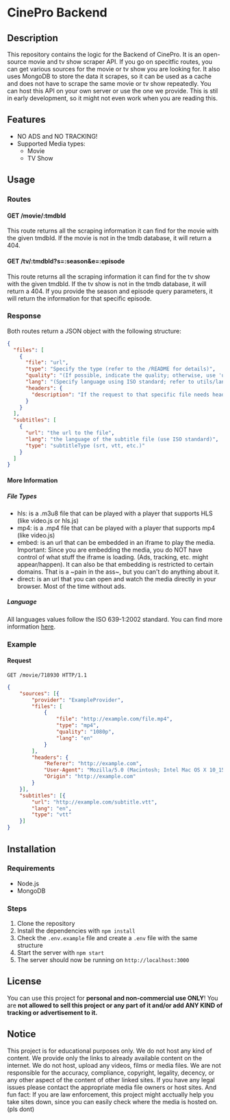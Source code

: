 # CinePro Backend

## Description

This repository contains the logic for the Backend of CinePro. It is an open-source movie and tv show scraper API. If you go on specitfic routes, you can get various sources for the movie or tv show you are looking for. It also uses MongoDB to store the data it scrapes, so it can be used as a cache and does not have to scrape the same movie or tv show repeatedly. You can host this API on your own server or use the one we provide. This is stil in early development, so it might not even work when you are reading this.

## Features

- NO ADS and NO TRACKING!
- Supported Media types:
  - Movie
  - TV Show

## Usage

### Routes

#### GET /movie/:tmdbId

This route returns all the scraping information it can find for the movie with the given tmdbId. If the movie is not in the tmdb database, it will return a 404.

#### GET /tv/:tmdbId?s=:season&e=:episode

This route returns all the scraping information it can find for the tv show with the given tmdbId. If the tv show is not in the tmdb database, it will return a 404. If you provide the season and episode query parameters, it will return the information for that specific episode.

### Response

Both routes return a JSON object with the following structure:

```json
{
  "files": [
    {
      "file": "url",
      "type": "Specify the type (refer to the /README for details)",
      "quality": "(If possible, indicate the quality; otherwise, use 'unknown')",
      "lang": "(Specify language using ISO standard; refer to utils/languages.js for available languages)",
      "headers": {
        "description": "If the request to that specific file needs headers (i.e. cookies), specify them here"
      }
    }
  ], 
  "subtitles": [
    {
      "url": "the url to the file",
      "lang": "the language of the subtitle file (use ISO standard)",
      "type": "subtitleType (srt, vtt, etc.)"
    }
  ]
}
```

#### More Information

##### File Types

- hls: is a .m3u8 file that can be played with a player that supports HLS (like video.js or hls.js)
- mp4: is a .mp4 file that can be played with a player that supports mp4 (like video.js)
- embed: is an url that can be embedded in an iframe to play the media. Important: Since you are embedding the media, you do NOT have control of what stuff the iframe is loading. (Ads, tracking, etc. might appear/happen). It can also be that embedding is restricted to certain domains. That is a ~pain in the ass~, but you can't do anything about it.
- direct: is an url that you can open and watch the media directly in your browser. Most of the time without ads.

##### Language

All languages values follow the ISO 639-1:2002 standard. You can find more information [here](https://en.wikipedia.org/wiki/List_of_ISO_639-1_codes).

### Example

#### Request

```http
GET /movie/718930 HTTP/1.1
```

```json
{
    "sources": [{
        "provider": "ExampleProvider",
        "files": [
            {
                "file": "http://example.com/file.mp4",
                "type": "mp4",
                "quality": "1080p",
                "lang": "en"
            }
        ],
        "headers": {
            "Referer": "http://example.com",
            "User-Agent": "Mozilla/5.0 (Macintosh; Intel Mac OS X 10_15_7) AppleWebKit/537.36 (KHTML, like Gecko) Chrome/124.0.0.0 Safari/537.36",
            "Origin": "http://example.com"
        }
    }],
    "subtitles": [{
        "url": "http://example.com/subtitle.vtt",
        "lang": "en",
        "type": "vtt"
    }]
}
```

## Installation

### Requirements

- Node.js
- MongoDB

### Steps

1. Clone the repository
2. Install the dependencies with `npm install`
3. Check the `.env.example` file and create a `.env` file with the same structure
4. Start the server with `npm start`
5. The server should now be running on `http://localhost:3000`

## License

You can use this project for **personal and non-commercial use ONLY**! You are **not allowed to sell this project or any part of it and/or add ANY KIND of tracking or advertisement to it.**

## Notice

This project is for educational purposes only. We do not host any kind of content. We provide only the links to already available content on the internet. We do not host, upload any videos, films or media files. We are not responsible for the accuracy, compliance, copyright, legality, decency, or any other aspect of the content of other linked sites. If you have any legal issues please contact the appropriate media file owners or host sites. And fun fact: If you are law enforcement, this project might acctually help you take sites down, since you can easily check where the media is hosted on. (pls dont)
